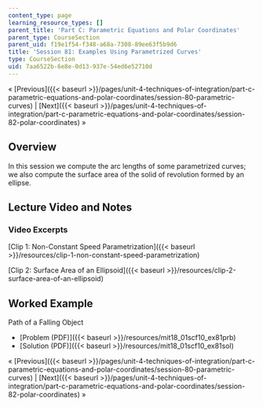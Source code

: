 ```yaml
---
content_type: page
learning_resource_types: []
parent_title: 'Part C: Parametric Equations and Polar Coordinates'
parent_type: CourseSection
parent_uid: f19e1f54-f348-a68a-7308-89ee63f5b9d6
title: 'Session 81: Examples Using Parametrized Curves'
type: CourseSection
uid: 7aa6522b-6e8e-0d13-937e-54ed6e52710d
---
```


« [Previous]({{< baseurl >}}/pages/unit-4-techniques-of-integration/part-c-parametric-equations-and-polar-coordinates/session-80-parametric-curves) | [Next]({{< baseurl >}}/pages/unit-4-techniques-of-integration/part-c-parametric-equations-and-polar-coordinates/session-82-polar-coordinates) »

Overview
--------

In this session we compute the arc lengths of some parametrized curves; we also compute the surface area of the solid of revolution formed by an ellipse.

Lecture Video and Notes
-----------------------

### Video Excerpts

[Clip 1: Non-Constant Speed Parametrization]({{< baseurl >}}/resources/clip-1-non-constant-speed-parametrization)

[Clip 2: Surface Area of an Ellipsoid]({{< baseurl >}}/resources/clip-2-surface-area-of-an-ellipsoid)

Worked Example
--------------

Path of a Falling Object

*   [Problem (PDF)]({{< baseurl >}}/resources/mit18_01scf10_ex81prb)
*   [Solution (PDF)]({{< baseurl >}}/resources/mit18_01scf10_ex81sol)

« [Previous]({{< baseurl >}}/pages/unit-4-techniques-of-integration/part-c-parametric-equations-and-polar-coordinates/session-80-parametric-curves) | [Next]({{< baseurl >}}/pages/unit-4-techniques-of-integration/part-c-parametric-equations-and-polar-coordinates/session-82-polar-coordinates) »